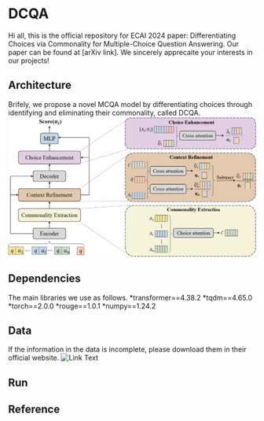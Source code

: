 # DCQA
Hi all, this is the official repository for ECAI 2024 paper: Differentiating Choices via Commonality for Multiple-Choice Question Answering. Our paper can be found at [arXiv link]. We sincerely apprecaite your interests in our projects!

## Architecture
Brifely, we propose a novel MCQA model by differentiating choices through identifying and eliminating their commonality, called DCQA. 
![image](architecture.png)

## Dependencies
The main libraries we use as follows.
*transformer==4.38.2
*tqdm==4.65.0
*torch==2.0.0
*rouge==1.0.1
*numpy==1.24.2

## Data
If the information in the data is incomplete, please download them in their official website.
![Link Text](URL)
## Run

## Reference
